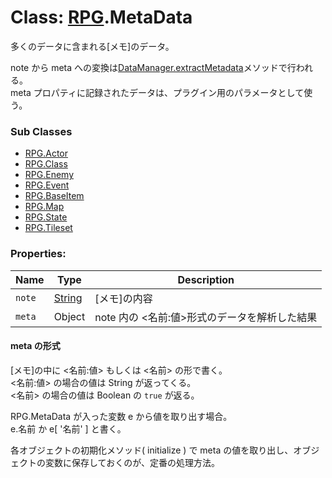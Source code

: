 # Class: [RPG](RPG.md).MetaData
 多くのデータに含まれる[メモ]のデータ。
 
 note から meta への変換は[DataManager.extractMetadata](DataManager.md#static-extractmetadata-data)メソッドで行われる。<br />
 meta プロパティに記録されたデータは、プラグイン用のパラメータとして使う。


### Sub Classes

*  [RPG.Actor](RPG.Actor.md)
*  [RPG.Class](RPG.Class.md)
*  [RPG.Enemy](RPG.Enemy.md)
*  [RPG.Event](RPG.Event.md)
*  [RPG.BaseItem](RPG.BaseItem.md)
*  [RPG.Map](RPG.Map.md)
*  [RPG.State](RPG.State.md)
*  [RPG.Tileset](RPG.Tileset.md)


### Properties:

| Name | Type | Description |
| --- | --- | --- |
| `note` | [String](String.md) | [メモ]の内容 |
| `meta` | Object | note 内の &lt;名前:値&gt;形式のデータを解析した結果 |

#### meta の形式

[メモ]の中に &lt;名前:値&gt; もしくは &lt;名前&gt; の形で書く。<br />
&lt;名前:値&gt; の場合の値は String が返ってくる。<br />
&lt;名前&gt; の場合の値は Boolean の <code>true</code> が返る。

RPG.MetaData が入った変数 e から値を取り出す場合。<br />
<coed>e.名前</code> か <coed>e[ '名前' ]</code> と書く。

各オブジェクトの初期化メソッド( initialize ) で meta の値を取り出し、オブジェクトの変数に保存しておくのが、定番の処理方法。